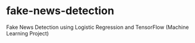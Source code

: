 # fake-news-detection
Fake News Detection using Logistic Regression and TensorFlow (Machine Learning Project)
